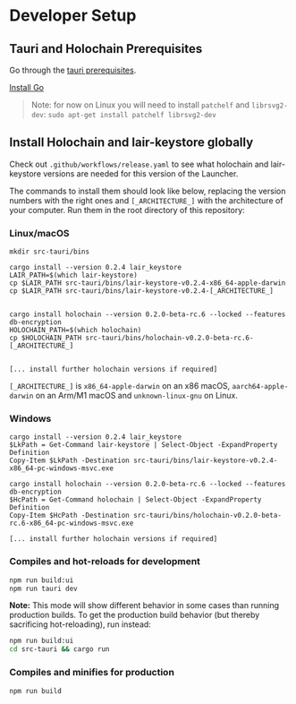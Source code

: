 # Developer Setup

## Tauri and Holochain Prerequisites

Go through the [tauri prerequisites](https://tauri.app/v1/guides/getting-started/prerequisites).

[Install Go](https://go.dev/doc/install)

> Note: for now on Linux you will need to install `patchelf` and `librsvg2-dev`:
> `sudo apt-get install patchelf librsvg2-dev`

## Install Holochain and lair-keystore globally

Check out `.github/workflows/release.yaml` to see what holochain and lair-keystore versions are needed for this version of the Launcher.

The commands to install them should look like below, replacing the version numbers with the right ones and `[_ARCHITECTURE_]` with the architecture of your computer. Run them in the root directory of this repository:

### Linux/macOS
```
mkdir src-tauri/bins

cargo install --version 0.2.4 lair_keystore
LAIR_PATH=$(which lair-keystore)
cp $LAIR_PATH src-tauri/bins/lair-keystore-v0.2.4-x86_64-apple-darwin
cp $LAIR_PATH src-tauri/bins/lair-keystore-v0.2.4-[_ARCHITECTURE_]


cargo install holochain --version 0.2.0-beta-rc.6 --locked --features db-encryption
HOLOCHAIN_PATH=$(which holochain)
cp $HOLOCHAIN_PATH src-tauri/bins/holochain-v0.2.0-beta-rc.6-[_ARCHITECTURE_]


[... install further holochain versions if required]

```
`[_ARCHITECTURE_]` is `x86_64-apple-darwin` on an x86 macOS, `aarch64-apple-darwin` on an Arm/M1 macOS and `unknown-linux-gnu` on Linux.

### Windows
```
cargo install --version 0.2.4 lair_keystore
$LkPath = Get-Command lair-keystore | Select-Object -ExpandProperty Definition
Copy-Item $LkPath -Destination src-tauri/bins/lair-keystore-v0.2.4-x86_64-pc-windows-msvc.exe

cargo install holochain --version 0.2.0-beta-rc.6 --locked --features db-encryption
$HcPath = Get-Command holochain | Select-Object -ExpandProperty Definition
Copy-Item $HcPath -Destination src-tauri/bins/holochain-v0.2.0-beta-rc.6-x86_64-pc-windows-msvc.exe

[... install further holochain versions if required]

```


### Compiles and hot-reloads for development

```bash
npm run build:ui
npm run tauri dev
```
**Note:** This mode will show different behavior in some cases than running production builds.
To get the production build behavior (but thereby sacrificing hot-reloading), run instead:

```bash
npm run build:ui
cd src-tauri && cargo run
```


### Compiles and minifies for production

```bash
npm run build
```